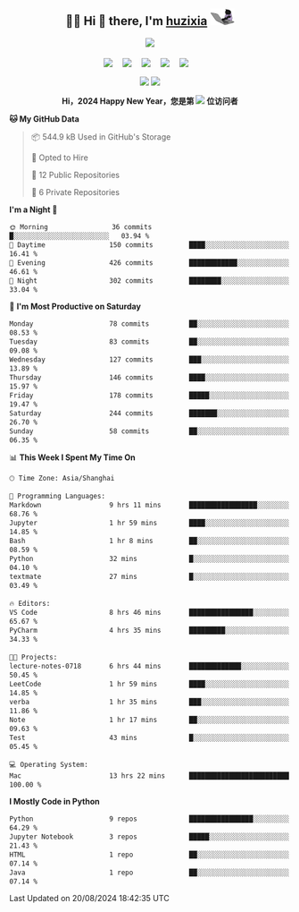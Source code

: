 <div align="center">

## :woman_technologist: Hi 👋 there, I'm [huzixia](https://huzixia.github.io/) <img height="30" src="images/work.gif" />

  <!-- dynamic typing effect 动态打字效果 -->
  <div>
    <a href="https://huzixia.github.io/">
      <img src="https://readme-typing-svg.demolab.com?font=Fira+Code&pause=1000&width=435&lines=console.log(%22Hello%2C%20World%22);胡同学祝您心想事成!&center=true&size=27" />
    </a>
  </div>

  <div>&nbsp;</div>

  <!-- profile logo 个人资料徽标 -->
  <div>
    <a href="https://huzixia.github.io/"><img src="https://img.shields.io/badge/Website-博客-orange" /></a>&emsp;
    <a href="https://www.zhihu.com/people/hu-zi-xia-91"><img src="https://img.shields.io/badge/ZhiHu-知乎-blue" /></a>&emsp;
    <a href="https://twitter.com/zixia80631/"><img src="https://img.shields.io/badge/Twitter-推特-black" /></a>&emsp;
    <a href="https://github.com/HuZixia/Text2Video/assets/38995480/244e64be-3dc4-46bb-8aff-523d8a235a1e"><img src="https://img.shields.io/badge/WeChat-微信-07c160" /></a>&emsp;
    <a href="https://www.cnblogs.com/huzixia"><img src="https://img.shields.io/badge/CnBlog-博客园-yellow" /></a>&emsp;

  </div>

[//]: # (### Github Stats)

 <p>
   <img src="https://github-readme-stats.vercel.app/api?username=HuZixia&rank_icon=github&theme=react&border_color=61dafb&hide_border=true" />
   <img src="https://github-readme-stats.vercel.app/api/top-langs/?username=HuZixia&hide=c%23,powershell,Mathematica,Ruby,Objective-C,Objective-C%2b%2b,Cuda&title_color=61dafb&text_color=ffffff&icon_color=61dafb&bg_color=20232a&langs_count=8&layout=compact&border_color=61dafb&hide_border=true&size_weight=0.5&count_weight=0.5" />
 </p>

</div>

<div align="center"><b>Hi，2024 Happy New Year，您是第 <img src="https://profile-counter.glitch.me/HuZixia/count.svg"></img> 位访问者</b></div>


[//]: # (*   Github Stats)
[//]: # (![Top Langs]&#40;https://github-readme-stats.vercel.app/api/top-langs/?username=HuZixia\&layout=compact&#41;)
[//]: # (![HuZixia's GitHub stats]&#40;https://github-readme-stats.vercel.app/api?username=HuZixia\&rank_icon=github&theme=tokyonight&#41;)


<!--START_SECTION:waka-->
**🐱 My GitHub Data** 

> 📦 544.9 kB Used in GitHub's Storage 
 > 
> 💼 Opted to Hire
 > 
> 📜 12 Public Repositories 
 > 
> 🔑 6 Private Repositories 
 > 
**I'm a Night 🦉** 

```text
🌞 Morning                36 commits          █░░░░░░░░░░░░░░░░░░░░░░░░   03.94 % 
🌆 Daytime                150 commits         ████░░░░░░░░░░░░░░░░░░░░░   16.41 % 
🌃 Evening                426 commits         ████████████░░░░░░░░░░░░░   46.61 % 
🌙 Night                  302 commits         ████████░░░░░░░░░░░░░░░░░   33.04 % 
```
📅 **I'm Most Productive on Saturday** 

```text
Monday                   78 commits          ██░░░░░░░░░░░░░░░░░░░░░░░   08.53 % 
Tuesday                  83 commits          ██░░░░░░░░░░░░░░░░░░░░░░░   09.08 % 
Wednesday                127 commits         ███░░░░░░░░░░░░░░░░░░░░░░   13.89 % 
Thursday                 146 commits         ████░░░░░░░░░░░░░░░░░░░░░   15.97 % 
Friday                   178 commits         █████░░░░░░░░░░░░░░░░░░░░   19.47 % 
Saturday                 244 commits         ███████░░░░░░░░░░░░░░░░░░   26.70 % 
Sunday                   58 commits          ██░░░░░░░░░░░░░░░░░░░░░░░   06.35 % 
```


📊 **This Week I Spent My Time On** 

```text
🕑︎ Time Zone: Asia/Shanghai

💬 Programming Languages: 
Markdown                 9 hrs 11 mins       █████████████████░░░░░░░░   68.76 % 
Jupyter                  1 hr 59 mins        ████░░░░░░░░░░░░░░░░░░░░░   14.85 % 
Bash                     1 hr 8 mins         ██░░░░░░░░░░░░░░░░░░░░░░░   08.59 % 
Python                   32 mins             █░░░░░░░░░░░░░░░░░░░░░░░░   04.10 % 
textmate                 27 mins             █░░░░░░░░░░░░░░░░░░░░░░░░   03.49 % 

🔥 Editors: 
VS Code                  8 hrs 46 mins       ████████████████░░░░░░░░░   65.67 % 
PyCharm                  4 hrs 35 mins       █████████░░░░░░░░░░░░░░░░   34.33 % 

🐱‍💻 Projects: 
lecture-notes-0718       6 hrs 44 mins       █████████████░░░░░░░░░░░░   50.45 % 
LeetCode                 1 hr 59 mins        ████░░░░░░░░░░░░░░░░░░░░░   14.85 % 
verba                    1 hr 35 mins        ███░░░░░░░░░░░░░░░░░░░░░░   11.86 % 
Note                     1 hr 17 mins        ██░░░░░░░░░░░░░░░░░░░░░░░   09.63 % 
Test                     43 mins             █░░░░░░░░░░░░░░░░░░░░░░░░   05.45 % 

💻 Operating System: 
Mac                      13 hrs 22 mins      █████████████████████████   100.00 % 
```

**I Mostly Code in Python** 

```text
Python                   9 repos             ████████████████░░░░░░░░░   64.29 % 
Jupyter Notebook         3 repos             █████░░░░░░░░░░░░░░░░░░░░   21.43 % 
HTML                     1 repo              ██░░░░░░░░░░░░░░░░░░░░░░░   07.14 % 
Java                     1 repo              ██░░░░░░░░░░░░░░░░░░░░░░░   07.14 % 
```




 Last Updated on 20/08/2024 18:42:35 UTC
<!--END_SECTION:waka-->


<!--
**HuZixia/HuZixia** is a ✨ _special_ ✨ repository because its `README.md` (this file) appears on your GitHub profile.

Here are some ideas to get you started:

- 🔭 I’m currently working on ...
- 🌱 I’m currently learning ...
- 👯 I’m looking to collaborate on ...
- 🤔 I’m looking for help with ...
- 💬 Ask me about ...
- 📫 How to reach me: ...
- 😄 Pronouns: ...
- ⚡ Fun fact: ...
-->
